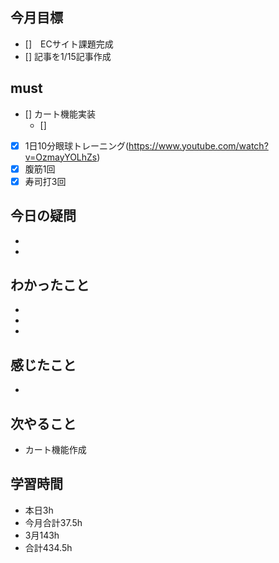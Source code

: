 
## 今月目標
- []　ECサイト課題完成
- [] 記事を1/15記事作成


## must
- [] カート機能実装
  - [] 
  
   
- [x] 1日10分眼球トレーニング(https://www.youtube.com/watch?v=OzmayYOLhZs)
- [x] 腹筋1回
- [x] 寿司打3回

##  今日の疑問
- 
- 

## わかったこと
- 
- 
- 

  
## 感じたこと
- 
  
## 次やること
  - カート機能作成

## 学習時間
  - 本日3h
  - 今月合計37.5h
  - 3月143h
  - 合計434.5h
